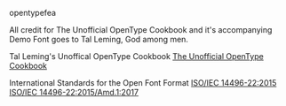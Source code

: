 opentypefea

All credit for The Unofficial OpenType Cookbook and it's accompanying Demo Font goes to Tal Leming, God among men.

Tal Leming's Unoffical OpenType Cookbook
[The Unofficial OpenType Cookbook](http://opentypecookbook.com/)

International Standards for the Open Font Format
[ISO/IEC 14496-22:2015](http://standards.iso.org/ittf/PubliclyAvailableStandards/c066391_ISO_IEC_14496-22_2015.zip)
[ISO/IEC 14496-22:2015/Amd.1:2017](http://standards.iso.org/ittf/PubliclyAvailableStandards/c069450_ISO_IEC_14496-22_2015_Amd_1_2017.zip)
